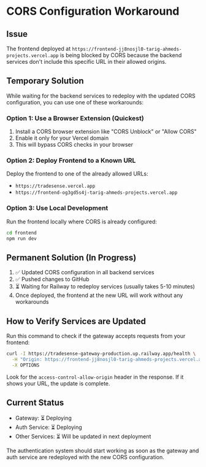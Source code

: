 # CORS Configuration Workaround

## Issue
The frontend deployed at `https://frontend-jj8nosjl0-tarig-ahmeds-projects.vercel.app` is being blocked by CORS because the backend services don't include this specific URL in their allowed origins.

## Temporary Solution
While waiting for the backend services to redeploy with the updated CORS configuration, you can use one of these workarounds:

### Option 1: Use a Browser Extension (Quickest)
1. Install a CORS browser extension like "CORS Unblock" or "Allow CORS"
2. Enable it only for your Vercel domain
3. This will bypass CORS checks in your browser

### Option 2: Deploy Frontend to a Known URL
Deploy the frontend to one of the already allowed URLs:
- `https://tradesense.vercel.app`
- `https://frontend-og3gd5s4j-tarig-ahmeds-projects.vercel.app`

### Option 3: Use Local Development
Run the frontend locally where CORS is already configured:
```bash
cd frontend
npm run dev
```

## Permanent Solution (In Progress)
1. ✅ Updated CORS configuration in all backend services
2. ✅ Pushed changes to GitHub
3. ⏳ Waiting for Railway to redeploy services (usually takes 5-10 minutes)
4. Once deployed, the frontend at the new URL will work without any workarounds

## How to Verify Services are Updated
Run this command to check if the gateway accepts requests from your frontend:
```bash
curl -I https://tradesense-gateway-production.up.railway.app/health \
  -H "Origin: https://frontend-jj8nosjl0-tarig-ahmeds-projects.vercel.app" \
  -X OPTIONS
```

Look for the `access-control-allow-origin` header in the response. If it shows your URL, the update is complete.

## Current Status
- Gateway: ⏳ Deploying
- Auth Service: ⏳ Deploying
- Other Services: ⏳ Will be updated in next deployment

The authentication system should start working as soon as the gateway and auth service are redeployed with the new CORS configuration.